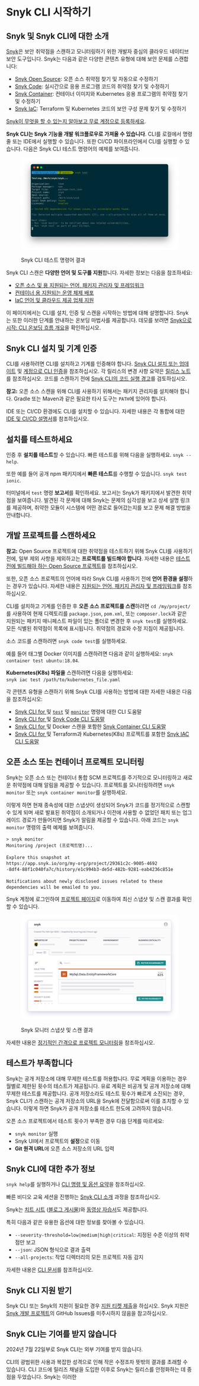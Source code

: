 # Snyk CLI 시작하기

## Snyk 및 Snyk CLI에 대한 소개

[Snyk](https://snyk.io/)은 보안 취약점을 스캔하고 모니터링하기 위한 개발자 중심의 클라우드 네이티브 보안 도구입니다. Snyk는 다음과 같은 다양한 콘텐츠 유형에 대해 보안 문제를 스캔합니다:

* [Snyk Open Source](https://docs.snyk.io/scan-using-snyk/snyk-open-source): 오픈 소스 취약점 찾기 및 자동으로 수정하기
* [Snyk Code](https://docs.snyk.io/scan-using-snyk/snyk-code): 실시간으로 응용 프로그램 코드의 취약점 찾기 및 수정하기
* [Snyk Container](https://docs.snyk.io/scan-using-snyk/snyk-container): 컨테이너 이미지와 Kubernetes 응용 프로그램의 취약점 찾기 및 수정하기
* [Snyk IaC](https://docs.snyk.io/scan-using-snyk/scan-infrastructure): Terraform 및 Kubernetes 코드의 보안 구성 문제 찾기 및 수정하기

[Snyk이 무엇을 할 수 있는지 알아보고 무료 계정으로 등록하세요](https://snyk.io/).

**Snyk CLI는 Snyk 기능을 개발 워크플로우로 가져올 수 있습니다**. CLI를 로컬에서 명령줄 또는 IDE에서 실행할 수 있습니다. 또한 CI/CD 파이프라인에서 CLI를 실행할 수 있습니다. 다음은 Snyk CLI 테스트 명령어의 예제를 보여줍니다.

<figure><img src="../.gitbook/assets/snyk-cli-screenshot.png" alt="Snyk CLI 테스트 명령어 결과 예제"><figcaption><p>Snyk CLI 테스트 명령어 결과</p></figcaption></figure>

Snyk CLI 스캔은 **다양한 언어 및 도구를 지원**합니다. 자세한 정보는 다음을 참조하세요:

* [오픈 소스 및 용 지원되는 언어, 패키지 관리자 및 프레임워크](https://docs.snyk.io/getting-started/supported-languages-frameworks-and-feature-availability-overview)
* [컨테이너 용 지원되는 운영 체제 배포](https://docs.snyk.io/scan-with-snyk/snyk-container/how-snyk-container-works/supported-operating-system-distributions)
* [IaC 언어 및 클라우드 제공 업체 지원](https://docs.snyk.io/scan-with-snyk/snyk-iac/supported-iac-languages-cloud-providers-and-cloud-resources)

이 페이지에서는 CLI를 설치, 인증 및 스캔을 시작하는 방법에 대해 설명합니다. Snyk는 또한 이러한 단계를 안내하는 온보딩 마법사를 제공합니다. 데모를 보려면 [Snyk으로 시작: CLI 온보딩 흐름 개요](https://www.youtube.com/watch?v=adj3VF82-v8)을 확인하십시오.

## Snyk CLI 설치 및 기계 인증

CLI를 사용하려면 CLI를 설치하고 기계를 인증해야 합니다. [Snyk CLI 설치 또는 업데이트](https://docs.snyk.io/snyk-cli/install-the-snyk-cli) 및 [계정으로 CLI 인증](https://docs.snyk.io/snyk-cli/authenticate-the-cli-with-your-account)을 참조하십시오. 각 릴리스의 변경 사항 요약은 [릴리스 노트](https://github.com/snyk/cli/releases)를 참조하십시오. 코드를 스캔하기 전에 [Snyk CLI의 코드 실행 경고](https://docs.snyk.io/snyk-cli/code-execution-warning-for-snyk-cli)를 검토하십시오.

**참고:** 오픈 소스 스캔을 위해 CLI를 사용하기 위해서는 패키지 관리자를 설치해야 합니다. Gradle 또는 Maven과 같은 필요한 타사 도구는 `PATH`에 있어야 합니다.

IDE 또는 CI/CD 환경에도 CLI를 설치할 수 있습니다. 자세한 내용은 각 통합에 대한 [IDE 및 CI/CD 설명서](https://docs.snyk.io/scm-ide-and-ci-cd-workflow-and-integrations)를 참조하십시오.

## 설치를 테스트하세요

인증 후 **설치를 테스트**할 수 있습니다. 빠른 테스트를 위해 다음을 실행하세요. `snyk --help`.

또한 예를 들어 공개 npm 패키지에서 **빠른 테스트**를 수행할 수 있습니다. `snyk test ionic`.

터미널에서 `test` 명령 **보고서**를 확인하세요. 보고서는 Snyk가 패키지에서 발견한 취약점을 보여줍니다. 발견된 각 문제에 대해 Snyk는 문제의 심각성을 보고 상세 설명 링크를 제공하며, 취약한 모듈이 시스템에 어떤 경로로 들어갔는지를 보고 문제 해결 방법을 안내합니다.

## 개발 프로젝트를 스캔하세요

**참고:** Open Source 프로젝트에 대한 취약점을 테스트하기 위해 Snyk CLI를 사용하기 전에, 일부 제외 사항을 제외하고는 **프로젝트를 빌드해야 합니다**. 자세한 내용은 [테스트 전에 빌드해야 하는 Open Source 프로젝트](https://docs.snyk.io/snyk-cli/scan-and-maintain-projects-using-the-cli/snyk-cli-for-open-source/open-source-projects-that-must-be-built-before-testing-with-the-snyk-cli)를 참조하십시오.

또한, 오픈 소스 프로젝트의 언어에 따라 Snyk CLI를 사용하기 전에 **언어 환경을 설정**하는 경우가 있습니다. 자세한 내용은 [지원되는 언어, 패키지 관리자 및 프레임워크](https://docs.snyk.io/supported-languages-package-managers-and-frameworks)를 참조하십시오.

CLI를 설치하고 기계를 인증한 후 **오픈 소스 프로젝트를 스캔**하려면 `cd /my/project/`를 사용하여 현재 디렉토리를 `package.json`, `pom.xml`, 또는 `composer.lock`과 같은 지원되는 패키지 매니페스트 파일이 있는 폴더로 변경한 후 `snyk test`를 실행하세요. 모든 식별된 취약점이 목록에 표시됩니다. 취약점의 경로와 수정 지침이 제공됩니다.

소스 코드를 스캔하려면 `snyk code test`를 실행하세요.

예를 들어 태그별 Docker 이미지를 스캔하려면 다음과 같이 실행하세요: `snyk container test ubuntu:18.04`.

**Kubernetes(K8s) 파일을** 스캔하려면 다음을 실행하세요:\
`snyk iac test /path/to/kubernetes_file.yaml`

각 콘텐츠 유형을 스캔하기 위해 Snyk CLI를 사용하는 방법에 대한 자세한 내용은 다음을 참조하십시오:

* [Snyk CLI for ](https://docs.snyk.io/snyk-cli/scan-and-maintain-projects-using-the-cli/snyk-cli-for-open-source)및 [`test`](https://docs.snyk.io/snyk-cli/commands/test) 및 [`monitor`](https://docs.snyk.io/snyk-cli/commands/monitor) 명령에 대한 CLI 도움말
* [Snyk CLI for ](https://docs.snyk.io/snyk-cli/commands/code)및 [Snyk Code CLI 도움말](https://docs.snyk.io/snyk-cli/scan-and-maintain-projects-using-the-cli/snyk-cli-for-snyk-code)
* [Snyk CLI for ](https://docs.snyk.io/snyk-cli/commands/container)및 Docker 스캔을 포함한 [Snyk Container CLI 도움말](https://docs.snyk.io/snyk-cli/scan-and-maintain-projects-using-the-cli/snyk-cli-for-snyk-container)
* [Snyk CLI for ](https://docs.snyk.io/snyk-cli/scan-and-maintain-projects-using-the-cli/snyk-cli-for-iac)및 Terraform과 Kubernetes(K8s) 프로젝트를 포함한 [Snyk IAC CLI 도움말](https://docs.snyk.io/snyk-cli/commands/iac)

## 오픈 소스 또는 컨테이너 프로젝트 모니터링

Snyk는 오픈 소스 또는 컨테이너 통합 SCM 프로젝트를 주기적으로 모니터링하고 새로운 취약점에 대해 알림을 제공할 수 있습니다. 프로젝트를 모니터링하려면 `snyk monitor` 또는 `snyk container monitor`를 실행하세요.

이렇게 하면 현재 종속성에 대한 스냅샷이 생성되어 Snyk가 코드를 정기적으로 스캔할 수 있게 되며 새로 발표된 취약점이 소개되거나 이전에 사용할 수 없었던 패치 또는 업그레이드 경로가 만들어지면 Snyk가 알림을 제공할 수 있습니다. 아래 코드는 `snyk monitor` 명령의 출력 예제를 보여줍니다.

```
> snyk monitor
Monitoring /project (프로젝트명)...

Explore this snapshot at 
https://app.snyk.io/org/my-org/project/29361c2c-9005-4692
-8df4-88f1c040fa7c/history/e1c994b3-de5d-482b-9281-eab4236c851e

Notifications about newly disclosed issues related to these 
dependencies will be emailed to you.
```

Snyk 계정에 로그인하여 [프로젝트 페이지](https://app.snyk.io/projects)로 이동하여 최신 스냅샷 및 스캔 결과를 확인할 수 있습니다.

<figure><img src="../.gitbook/assets/monitor (1).png" alt="Snyk 모니터 스냅샷 및 스캔 결과"><figcaption><p>Snyk 모니터 스냅샷 및 스캔 결과</p></figcaption></figure>

자세한 내용은 [정기적인 간격으로 프로젝트 모니터링](https://docs.snyk.io/snyk-cli/scan-and-maintain-projects-using-the-cli/monitor-your-projects-at-regular-intervals)을 참조하십시오.

## 테스트가 부족합니다

Snyk는 공개 저장소에 대해 무제한 테스트를 허용합니다. 무료 계획을 이용하는 경우 월별로 제한된 횟수의 테스트가 제공됩니다. 유료 계획은 비공개 및 공개 저장소에 대해 무제한 테스트를 제공합니다. 공개 저장소라도 테스트 횟수가 빠르게 소진되는 경우, Snyk CLI가 스캔하는 공개 저장소의 URL을 Snyk에 전달함으로써 이를 조치할 수 있습니다. 이렇게 하면 Snyk가 공개 저장소를 테스트 한도에 고려하지 않습니다.

오픈 소스 프로젝트에서 테스트 횟수가 부족한 경우 다음 단계를 따르세요:

* `snyk monitor` 실행
* Snyk UI에서 프로젝트의 **설정**으로 이동
* **Git 원격 URL**에 오픈 소스 저장소의 URL 입력

## Snyk CLI에 대한 추가 정보

`snyk help`를 실행하거나 [CLI 명령 및 옵션 요약](https://docs.snyk.io/snyk-cli/cli-commands-and-options-summary)을 참조하십시오.

빠른 비디오 교육 세션을 진행하는 [Snyk CLI 소개](https://learn.snyk.io/lesson/snyk-cli/https://learn.snyk.io/lesson/snyk-cli/) 과정을 참조하십시오.

Snyk는 [치트 시트](https://res.cloudinary.com/snyk/image/upload/v1664236143/cheat-sheets/cheat-sheet-snyk-cli-v3.pdf) ([블로그 게시물](https://snyk.io/blog/snyk-cli-cheat-sheet/))와 [동영상 자습서](https://www.youtube.com/watch?v=xp_LtchEkT8)도 제공합니다.

특히 다음과 같은 유용한 옵션에 대한 정보를 찾아볼 수 있습니다.

* `--severity-threshold=low|medium|high|critical`: 지정된 수준 이상의 취약점만 보고
* `--json`: JSON 형식으로 결과 출력
* `--all-projects`: 작업 디렉터리의 모든 프로젝트 자동 감지

자세한 내용은 [CLI 문서](https://docs.snyk.io/snyk-cli)를 참조하십시오.

## Snyk CLI 지원 받기

Snyk CLI 또는 Snyk의 지원이 필요한 경우 [지원 티켓 제출](https://support.snyk.io)을 하십시오. Snyk 지원은 [Snyk 개발 프로젝트](https://github.com/snyk)의 GitHub Issues를 미주시하지 않음을 참고하십시오.

## Snyk CLI는 기여를 받지 않습니다

2024년 7월 22일부로 Snyk CLI는 외부 기여를 받지 않습니다.

CLI의 광범위한 사용과 복잡한 성격으로 인해 작은 수정조차 뜻밖의 결과를 초래할 수 있습니다. CLI 코드에 릴리즈 채널을 도입한 이후로 Snyk는 릴리스를 안정화하는 데 중점을 두었습니다. Snyk는 이러한
